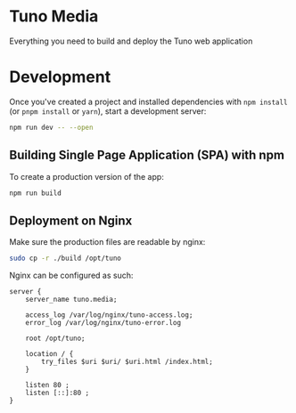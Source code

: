 # Tuno Media

Everything you need to build and deploy the Tuno web application

# Development

Once you've created a project and installed dependencies with `npm install` (or `pnpm install` or `yarn`), start a development server:

```bash
npm run dev -- --open
```

## Building Single Page Application (SPA) with npm

To create a production version of the app:

```bash
npm run build
```

## Deployment on Nginx

Make sure the production files are readable by nginx:

```bash
sudo cp -r ./build /opt/tuno
```

Nginx can be configured as such:

```
server {
    server_name tuno.media;

    access_log /var/log/nginx/tuno-access.log;
    error_log /var/log/nginx/tuno-error.log

    root /opt/tuno;

    location / {
        try_files $uri $uri/ $uri.html /index.html;
    }

    listen 80 ;
    listen [::]:80 ;
}
```
